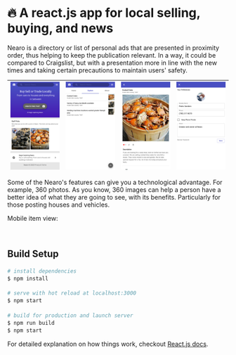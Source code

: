 # 🔥 A react.js app for local selling, buying, and news

Nearo is a directory or list of personal ads that are presented in proximity order, thus helping to keep the publication relevant. In a way, it could be compared to Craigslist, but with a presentation more in line with the new times and taking certain precautions to maintain users' safety.

| ![img-1](public/images/mobile_landing.png '1') | ![img-2](public/images/mobile_explore.png '2') | ![img-3](public/images/mobile_item.png '3') | ![img-4](public/images/mobile_profile.png '4')
| :-------------------------: | :-------------------------: | :-------------------------: | :-------------------------: |


Some of the Nearo's features can give you a technological advantage. For example, 360 photos. As you know, 360 images can help a person have a better idea of what they are going to see, with its benefits. Particularly for those posting houses and vehicles.

Mobile item view:

<img src="https://github.com/psanders/nearo/blob/master/public/images/mobile_item_view.gif" width="200" alt=""/>

## Build Setup

``` bash
# install dependencies
$ npm install

# serve with hot reload at localhost:3000
$ npm start

# build for production and launch server
$ npm run build
$ npm start
```

For detailed explanation on how things work, checkout [React.js docs](https://reactjs.org/).

